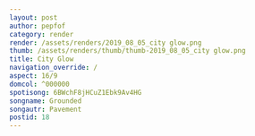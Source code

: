 ```yaml
---
layout: post
author: pepfof
category: render
render: /assets/renders/2019_08_05_city glow.png
thumb: /assets/renders/thumb/thumb-2019_08_05_city glow.png
title: City Glow
navigation_override: /
aspect: 16/9
domcol: ^000000
spotisong: 6BWchF8jHCuZ1Ebk9Av4HG
songname: Grounded
songautr: Pavement
postid: 18
---
```


<!--USER BEGIN 1-->

<!--USER END 1-->

<!--more-->
<!--USER BEGIN 2-->

<!--USER END 2-->

